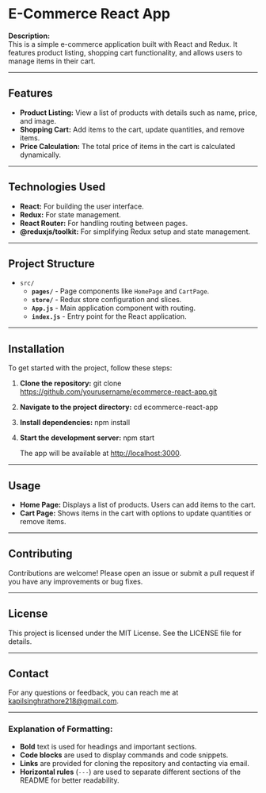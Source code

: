 
# E-Commerce React App

**Description:**  
This is a simple e-commerce application built with React and Redux. It features product listing, shopping cart functionality, and allows users to manage items in their cart.

---

## Features

- **Product Listing:** View a list of products with details such as name, price, and image.
- **Shopping Cart:** Add items to the cart, update quantities, and remove items.
- **Price Calculation:** The total price of items in the cart is calculated dynamically.

---

## Technologies Used

- **React:** For building the user interface.
- **Redux:** For state management.
- **React Router:** For handling routing between pages.
- **@reduxjs/toolkit:** For simplifying Redux setup and state management.

---

## Project Structure

- `src/`
  - **`pages/`** - Page components like `HomePage` and `CartPage`.
  - **`store/`** - Redux store configuration and slices.
  - **`App.js`** - Main application component with routing.
  - **`index.js`** - Entry point for the React application.

---

## Installation
To get started with the project, follow these steps:

1. **Clone the repository:**
   git clone https://github.com/yourusername/ecommerce-react-app.git


2. **Navigate to the project directory:**
   cd ecommerce-react-app
   

3. **Install dependencies:**
   npm install


4. **Start the development server:**
   npm start




   The app will be available at [http://localhost:3000](http://localhost:3000).

---

## Usage

- **Home Page:** Displays a list of products. Users can add items to the cart.
- **Cart Page:** Shows items in the cart with options to update quantities or remove items.

---

## Contributing

Contributions are welcome! Please open an issue or submit a pull request if you have any improvements or bug fixes.

---

## License

This project is licensed under the MIT License. See the LICENSE file for details.

---

## Contact

For any questions or feedback, you can reach me at kapilsinghrathore218@gmail.com.

---

### Explanation of Formatting:

- **Bold** text is used for headings and important sections.
- **Code blocks** are used to display commands and code snippets.
- **Links** are provided for cloning the repository and contacting via email.
- **Horizontal rules** (`---`) are used to separate different sections of the README for better readability.

